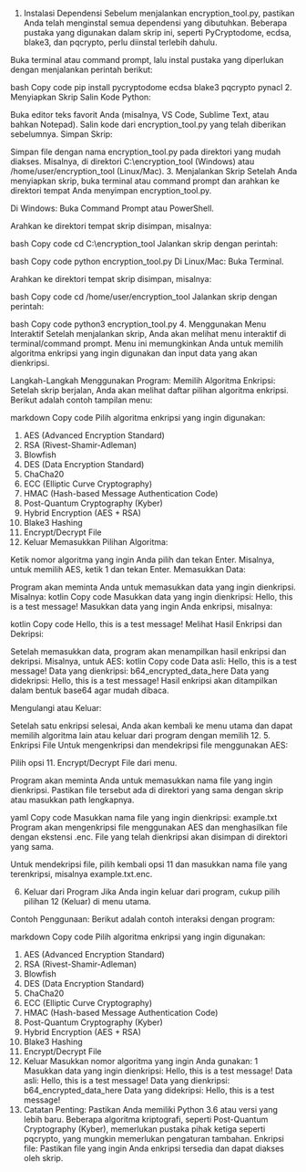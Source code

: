 1. Instalasi Dependensi
Sebelum menjalankan encryption_tool.py, pastikan Anda telah menginstal semua dependensi yang dibutuhkan. Beberapa pustaka yang digunakan dalam skrip ini, seperti PyCryptodome, ecdsa, blake3, dan pqcrypto, perlu diinstal terlebih dahulu.

Buka terminal atau command prompt, lalu instal pustaka yang diperlukan dengan menjalankan perintah berikut:

bash
Copy code
pip install pycryptodome ecdsa blake3 pqcrypto pynacl
2. Menyiapkan Skrip
Salin Kode Python:

Buka editor teks favorit Anda (misalnya, VS Code, Sublime Text, atau bahkan Notepad).
Salin kode dari encryption_tool.py yang telah diberikan sebelumnya.
Simpan Skrip:

Simpan file dengan nama encryption_tool.py pada direktori yang mudah diakses. Misalnya, di direktori C:\encryption_tool (Windows) atau /home/user/encryption_tool (Linux/Mac).
3. Menjalankan Skrip
Setelah Anda menyiapkan skrip, buka terminal atau command prompt dan arahkan ke direktori tempat Anda menyimpan encryption_tool.py.

Di Windows:
Buka Command Prompt atau PowerShell.

Arahkan ke direktori tempat skrip disimpan, misalnya:

bash
Copy code
cd C:\encryption_tool
Jalankan skrip dengan perintah:

bash
Copy code
python encryption_tool.py
Di Linux/Mac:
Buka Terminal.

Arahkan ke direktori tempat skrip disimpan, misalnya:

bash
Copy code
cd /home/user/encryption_tool
Jalankan skrip dengan perintah:

bash
Copy code
python3 encryption_tool.py
4. Menggunakan Menu Interaktif
Setelah menjalankan skrip, Anda akan melihat menu interaktif di terminal/command prompt. Menu ini memungkinkan Anda untuk memilih algoritma enkripsi yang ingin digunakan dan input data yang akan dienkripsi.

Langkah-Langkah Menggunakan Program:
Memilih Algoritma Enkripsi: Setelah skrip berjalan, Anda akan melihat daftar pilihan algoritma enkripsi. Berikut adalah contoh tampilan menu:

markdown
Copy code
Pilih algoritma enkripsi yang ingin digunakan:
1. AES (Advanced Encryption Standard)
2. RSA (Rivest-Shamir-Adleman)
3. Blowfish
4. DES (Data Encryption Standard)
5. ChaCha20
6. ECC (Elliptic Curve Cryptography)
7. HMAC (Hash-based Message Authentication Code)
8. Post-Quantum Cryptography (Kyber)
9. Hybrid Encryption (AES + RSA)
10. Blake3 Hashing
11. Encrypt/Decrypt File
12. Keluar
Memasukkan Pilihan Algoritma:

Ketik nomor algoritma yang ingin Anda pilih dan tekan Enter. Misalnya, untuk memilih AES, ketik 1 dan tekan Enter.
Memasukkan Data:

Program akan meminta Anda untuk memasukkan data yang ingin dienkripsi. Misalnya:
kotlin
Copy code
Masukkan data yang ingin dienkripsi: Hello, this is a test message!
Masukkan data yang ingin Anda enkripsi, misalnya:

kotlin
Copy code
Hello, this is a test message!
Melihat Hasil Enkripsi dan Dekripsi:

Setelah memasukkan data, program akan menampilkan hasil enkripsi dan dekripsi. Misalnya, untuk AES:
kotlin
Copy code
Data asli: Hello, this is a test message!
Data yang dienkripsi: b64_encrypted_data_here
Data yang didekripsi: Hello, this is a test message!
Hasil enkripsi akan ditampilkan dalam bentuk base64 agar mudah dibaca.

Mengulangi atau Keluar:

Setelah satu enkripsi selesai, Anda akan kembali ke menu utama dan dapat memilih algoritma lain atau keluar dari program dengan memilih 12.
5. Enkripsi File
Untuk mengenkripsi dan mendekripsi file menggunakan AES:

Pilih opsi 11. Encrypt/Decrypt File dari menu.

Program akan meminta Anda untuk memasukkan nama file yang ingin dienkripsi. Pastikan file tersebut ada di direktori yang sama dengan skrip atau masukkan path lengkapnya.

yaml
Copy code
Masukkan nama file yang ingin dienkripsi: example.txt
Program akan mengenkripsi file menggunakan AES dan menghasilkan file dengan ekstensi .enc. File yang telah dienkripsi akan disimpan di direktori yang sama.

Untuk mendekripsi file, pilih kembali opsi 11 dan masukkan nama file yang terenkripsi, misalnya example.txt.enc.

6. Keluar dari Program
Jika Anda ingin keluar dari program, cukup pilih pilihan 12 (Keluar) di menu utama.

Contoh Penggunaan:
Berikut adalah contoh interaksi dengan program:

markdown
Copy code
Pilih algoritma enkripsi yang ingin digunakan:
1. AES (Advanced Encryption Standard)
2. RSA (Rivest-Shamir-Adleman)
3. Blowfish
4. DES (Data Encryption Standard)
5. ChaCha20
6. ECC (Elliptic Curve Cryptography)
7. HMAC (Hash-based Message Authentication Code)
8. Post-Quantum Cryptography (Kyber)
9. Hybrid Encryption (AES + RSA)
10. Blake3 Hashing
11. Encrypt/Decrypt File
12. Keluar
Masukkan nomor algoritma yang ingin Anda gunakan: 1
Masukkan data yang ingin dienkripsi: Hello, this is a test message!
Data asli: Hello, this is a test message!
Data yang dienkripsi: b64_encrypted_data_here
Data yang didekripsi: Hello, this is a test message!
7. Catatan Penting:
Pastikan Anda memiliki Python 3.6 atau versi yang lebih baru.
Beberapa algoritma kriptografi, seperti Post-Quantum Cryptography (Kyber), memerlukan pustaka pihak ketiga seperti pqcrypto, yang mungkin memerlukan pengaturan tambahan.
Enkripsi file: Pastikan file yang ingin Anda enkripsi tersedia dan dapat diakses oleh skrip.
